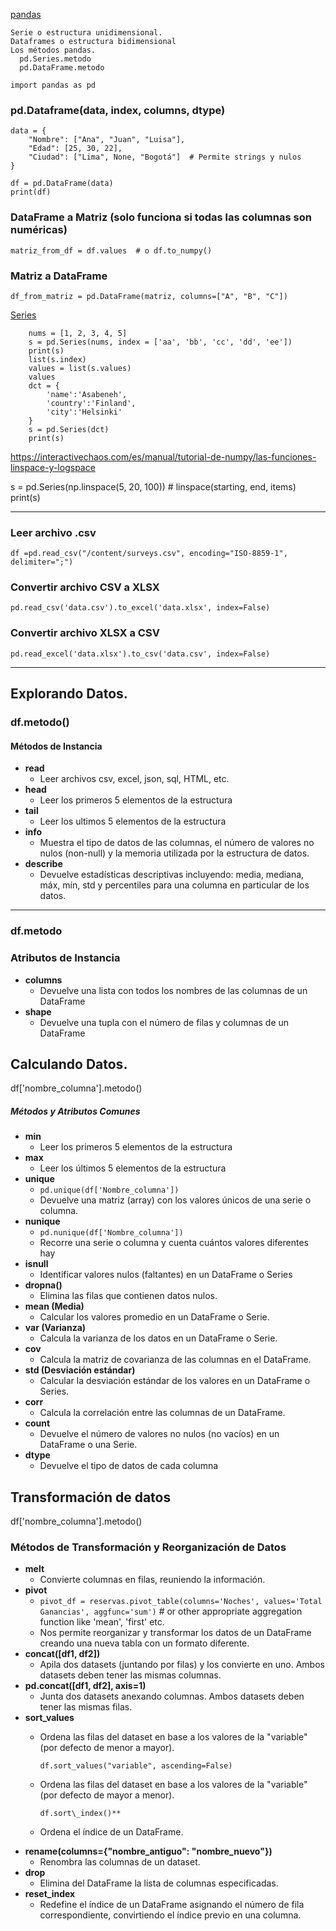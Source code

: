 [pandas](https://pandas.pydata.org/)

````
Serie o estructura unidimensional.
Dataframes o estructura bidimensional
Los métodos pandas.
  pd.Series.metodo 
  pd.DataFrame.metodo

import pandas as pd
````

### pd.Dataframe(data, index, columns, dtype)

````
data = {
    "Nombre": ["Ana", "Juan", "Luisa"],
    "Edad": [25, 30, 22],
    "Ciudad": ["Lima", None, "Bogotá"]  # Permite strings y nulos
}

df = pd.DataFrame(data)
print(df)
````

### DataFrame a Matriz (solo funciona si todas las columnas son numéricas)
    matriz_from_df = df.values  # o df.to_numpy()

### Matriz a DataFrame
    df_from_matriz = pd.DataFrame(matriz, columns=["A", "B", "C"])

[Series](https://pandas.pydata.org/docs/reference/api/pandas.Series.html)

        nums = [1, 2, 3, 4, 5]
        s = pd.Series(nums, index = ['aa', 'bb', 'cc', 'dd', 'ee'])
        print(s)
        list(s.index)
        values = list(s.values)
        values
        dct = {
            'name':'Asabeneh',
            'country':'Finland',
            'city':'Helsinki'
        }
        s = pd.Series(dct)
        print(s)


https://interactivechaos.com/es/manual/tutorial-de-numpy/las-funciones-linspace-y-logspace

s = pd.Series(np.linspace(5, 20, 100)) # linspace(starting, end, items)
print(s)

------------------------------------------------------------------------------------------------------------

### Leer archivo .csv

    df =pd.read_csv("/content/surveys.csv", encoding="ISO-8859-1", delimiter=";")

### Convertir archivo CSV a XLSX

    pd.read_csv('data.csv').to_excel('data.xlsx', index=False)

### Convertir archivo XLSX a CSV
    pd.read_excel('data.xlsx').to_csv('data.csv', index=False)

------------------------------------------------------------------------------------------------------------



## Explorando Datos.

### df.metodo()
#### Métodos de Instancia

  * **read**
      * Leer archivos csv, excel, json, sql, HTML, etc.
  * **head**
      * Leer los primeros 5 elementos de la estructura
  * **tail**
      * Leer los ultimos 5 elementos de la estructura
  * **info**
      * Muestra el tipo de datos de las columnas, el número de valores no nulos (non-null) y la memoria utilizada por la estructura de datos.
  * **describe**
      * Devuelve estadísticas descriptivas incluyendo: media, mediana, máx, mín, std y percentiles para una columna en particular de los datos.


-----


### df.metodo
### Atributos de Instancia

  * **columns**
      * Devuelve una lista con todos los nombres de las columnas de un DataFrame
  * **shape**
      * Devuelve una tupla con el número de filas y columnas de un DataFrame



## Calculando Datos.


df['nombre_columna'].metodo() 

##### Métodos y Atributos Comunes

* **min**
    * Leer los primeros 5 elementos de la estructura
* **max**
    * Leer los últimos 5 elementos de la estructura
* **unique**
    * `pd.unique(df['Nombre_columna'])`
    * Devuelve una matriz (array) con los valores únicos de una serie o columna.
* **nunique**
    * `pd.nunique(df['Nombre_columna'])`
    * Recorre una serie o columna y cuenta cuántos valores diferentes hay
* **isnull**
    * Identificar valores nulos (faltantes) en un DataFrame o Series
* **dropna()**
    * Elimina las filas que contienen datos nulos.
* **mean (Media)**
    * Calcular los valores promedio en un DataFrame o Serie.
* **var (Varianza)**
    * Calcula la varianza de los datos en un DataFrame o Serie.
* **cov**
    * Calcula la matriz de covarianza de las columnas en el DataFrame.
* **std (Desviación estándar)**
    * Calcular la desviación estándar de los valores en un DataFrame o Series.
* **corr**
    * Calcula la correlación entre las columnas de un DataFrame.
* **count**
    * Devuelve el número de valores no nulos (no vacíos) en un DataFrame o una Serie.
* **dtype**
    * Devuelve el tipo de datos de cada columna


##  Transformación de datos
df['nombre_columna'].metodo() 


### Métodos de Transformación y Reorganización de Datos

* **melt**
    * Convierte columnas en filas, reuniendo la información.
* **pivot**
    * `pivot_df = reservas.pivot_table(columns='Noches', values='Total Ganancias', aggfunc='sum')` # or other appropriate aggregation function like 'mean', 'first' etc.
    * Nos permite reorganizar y transformar los datos de un DataFrame creando una nueva tabla con un formato diferente.
* **concat(\[df1, df2])**
    * Apila dos datasets (juntando por filas) y los convierte en uno. Ambos datasets deben tener las mismas columnas.
* **pd.concat(\[df1, df2], axis=1)**
    * Junta dos datasets anexando columnas. Ambos datasets deben tener las mismas filas.
* **sort\_values**
    * Ordena las filas del dataset en base a los valores de la "variable" (por defecto de menor a mayor).
    
        `df.sort_values("variable", ascending=False)`
    * Ordena las filas del dataset en base a los valores de la "variable" (por defecto de mayor a menor).
        
        `df.sort\_index()**`
    * Ordena el índice de un DataFrame.
* **rename(columns={"nombre\_antiguo": "nombre\_nuevo"})**
    * Renombra las columnas de un dataset.
* **drop**
    * Elimina del DataFrame la lista de columnas especificadas.
* **reset\_index**
    * Redefine el índice de un DataFrame asignando el número de fila correspondiente, convirtiendo el índice previo en una columna.



